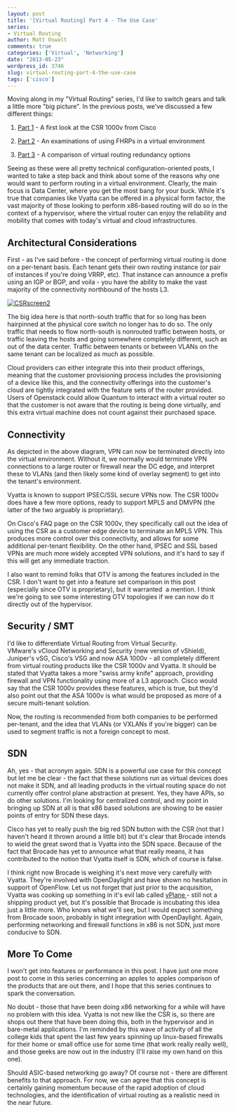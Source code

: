 ```yaml
---
layout: post
title: '[Virtual Routing] Part 4 - The Use Case'
series:
- Virtual Routing
author: Matt Oswalt
comments: true
categories: ['Virtual', 'Networking']
date: "2013-05-23"
wordpress_id: 3746
slug: virtual-routing-part-4-the-use-case
tags: ['cisco']
---
```



Moving along in my "Virtual Routing" series, I'd like to switch gears and talk a little more "big picture". In the previous posts, we've discussed a few different things:

  1. [Part 1](https://keepingitclassless.net/2013/04/virtual-routing-part-1-csr-1000v-first-glance/) - A first look at the CSR 1000v from Cisco
	
  2. [Part 2](https://keepingitclassless.net/2013/04/virtual-routing-part-1-9-fhrp-issues-in-vmware-vsphere/) - An examinations of using FHRPs in a virtual environment
	
  3. [Part 3](https://keepingitclassless.net/2013/05/virtual-routing-part-2-router-redundancy-in-vmware-vsphere-2/) - A comparison of virtual routing redundancy options

Seeing as these were all pretty technical configuration-oriented posts, I wanted to take a step back and think about some of the reasons why one would want to perform routing in a virtual environment. Clearly, the main focus is Data Center, where you get the most bang for your buck. While it's true that companies like Vyatta can be offered in a physical form factor, the vast majority of those looking to perform x86-based routing will do so in the context of a hypervisor, where the virtual router can enjoy the reliability and mobility that comes with today's virtual and cloud infrastructures.

## Architectural Considerations

First - as I've said before - the concept of performing virtual routing is done on a per-tenant basis. Each tenant gets their own routing instance (or pair of instances if you're doing VRRP, etc). That instance can announce a prefix using an IGP or BGP, and voila - you have the ability to make the vast majority of the connectivity northbound of the hosts L3.

[![CSRscreen2](/assets/2013/04/CSRscreen2.png)](/assets/2013/04/CSRscreen2.png)

The big idea here is that north-south traffic that for so long has been hairpinned at the physical core switch no longer has to do so. The only traffic that needs to flow north-south is nonrouted traffic between hosts, or traffic leaving the hosts and going somewhere completely different, such as out of the data center. Traffic between tenants or between VLANs on the same tenant can be localized as much as possible.

Cloud providers can either integrate this into their product offerings, meaning that the customer provisioning process includes the provisioning of a device like this, and the connectivity offerings into the customer's cloud are tightly integrated with the feature sets of the router provided. Users of Openstack could allow Quantum to interact with a virtual router so that the customer is not aware that the routing is being done virtually, and this extra virtual machine does not count against their purchased space.

## Connectivity

As depicted in the above diagram, VPN can now be terminated directly into the virtual environment. Without it, we normally would terminate VPN connections to a large router or firewall near the DC edge, and interpret these to VLANs (and then likely some kind of overlay segment) to get into the tenant's environment.

Vyatta is known to support IPSEC/SSL secure VPNs now. The CSR 1000v does have a few more options, ready to support MPLS and DMVPN (the latter of the two arguably is proprietary).

On Cisco's FAQ page on the CSR 1000v, they specifically call out the idea of using the CSR as a customer edge device to terminate an MPLS VPN. This produces more control over this connectivity, and allows for some additional per-tenant flexibility. On the other hand, IPSEC and SSL based VPNs are much more widely accepted VPN solutions, and it's hard to say if this will get any immediate traction.

I also want to remind folks that OTV is among the features included in the CSR. I don't want to get into a feature set comparison in this post (especially since OTV is proprietary), but it warranted  a mention. I think we're going to see some interesting OTV topologies if we can now do it directly out of the hypervisor.

## Security / SMT

I'd like to differentiate Virtual Routing from Virtual Security. VMware's vCloud Networking and Security (new version of vShield), Juniper's vSG, Cisco's VSG and now ASA 1000v - all completely different from virtual routing products like the CSR 1000v and Vyatta. It should be stated that Vyatta takes a more "swiss army knife" approach, providing firewall and VPN functionality using more of a L3 approach. Cisco would say that the CSR 1000v provides these features, which is true, but they'd also point out that the ASA 1000v is what would be proposed as more of a secure multi-tenant solution.

Now, the routing is recommended from both companies to be performed per-tenant, and the idea that VLANs (or VXLANs if you're bigger) can be used to segment traffic is not a foreign concept to most.

## SDN

Ah, yes - that acronym again. SDN is a powerful use case for this concept but let me be clear - the fact that these solutions run as virtual devices does not make it SDN, and all leading products in the virtual routing space do not currently offer control plane abstraction at present. Yes, they have APIs, so do other solutions. I'm looking for centralized control, and my point in bringing up SDN at all is that x86 based solutions are showing to be easier points of entry for SDN these days.

Cisco has yet to really push the big red SDN button with the CSR (not that I haven't heard it thrown around a little bit) but it's clear that Brocade intends to wield the great sword that is Vyatta into the SDN space. Because of the fact that Brocade has yet to announce what that really means, it has contributed to the notion that Vyatta itself is SDN, which of course is false.

I think right now Brocade is weighing it's next move very carefully with Vyatta. They're involved with OpenDaylight and have shown no hesitation in support of OpenFlow. Let us not forget that just prior to the acquisition, Vyatta was cooking up something in it's evil lab called [vPlane ](http://www.vyatta.com/technology/vplane)- still not a shipping product yet, but it's possible that Brocade is incubating this idea just a little more. Who knows what we'll see, but I would expect something from Brocade soon, probably in tight integration with OpenDaylight. Again, performing networking and firewall functions in x86 is not SDN, just more conducive to SDN.

## More To Come

I won't get into features or performance in this post. I have just one more post to come in this series concerning an apples to apples comparison of the products that are out there, and I hope that this series continues to spark the conversation.

No doubt - those that have been doing x86 networking for a while will have no problem with this idea. Vyatta is not new like the CSR is, so there are shops out there that have been doing this, both in the hypervisor and in bare-metal applications. I'm reminded by this wave of activity of all the college kids that spent the last few years spinning up linux-based firewalls for their home or small office use for some time (that work really really well), and those geeks are now out in the industry (I'll raise my own hand on this one).

Should ASIC-based networking go away? Of course not - there are different benefits to that approach. For now, we can agree that this concept is certainly gaining momentum because of the rapid adoption of cloud technologies, and the identification of virtual routing as a realistic need in the near future.
